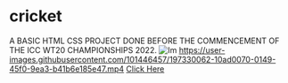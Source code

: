 # cricket
A BASIC HTML CSS PROJECT DONE BEFORE THE COMMENCEMENT OF THE ICC WT20 CHAMPIONSHIPS 2022.
![Im](https://user-images.githubusercontent.com/101446457/197330043-fcbe7662-b29d-47aa-9ba8-a4a8f2e82693.png)
https://user-images.githubusercontent.com/101446457/197330062-10ad0070-0149-45f0-9ea3-b41b6e185e47.mp4
[Click Here](https://targithu.github.io/cricket/index.html)